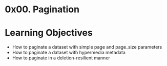 # 0x00. Pagination

# Learning Objectives
* How to paginate a dataset with simple page and page_size parameters
* How to paginate a dataset with hypermedia metadata
* How to paginate in a deletion-resilient manner

